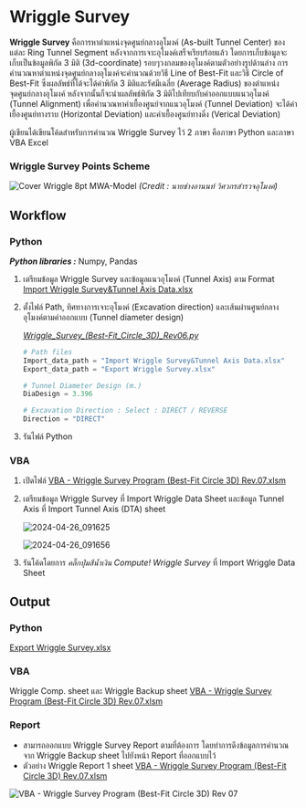# Wriggle Survey
**Wriggle Survey** คือการหาตำแหน่งจุดศูนย์กลางอุโมงค์ (As-built Tunnel Center) ของแต่ละ Ring Tunnel Segment หลังจากการเจาะอุโมงค์เสร็จเรียบร้อยแล้ว โดยการเก็บข้อมูลจะเก็บเป็นข้อมูลพิกัด 3 มิติ (3d-coordinate) รอบๆวงกลมของอุโมงค์ตามตัวอย่างรูปด้านล่าง 
การคำนวณหาตำแหน่งจุดศูนย์กลางอุโมงค์จะคำนวณด้วยวิธี Line of Best-Fit และวิธี Circle of Best-Fit ซึ่งผลลัพธ์ที่ได้จะได้ค่าพิกัด 3 มิติและรัศมีเฉลี่ย (Average Radius) ของตำแหน่งจุดศูนย์กลางอุโมงค์ หลังจากนั้นก็จะนำผลลัพธ์พิกัด 3 มิติไปเทียบกับค่าออกแบบแนวอุโมงค์ (Tunnel Alignment) เพื่อคำนวณหาค่าเยื้องศูนย์จากแนวอุโมงค์ (Tunnel Deviation) จะได้ค่าเยื้องศูนย์ทางราบ (Horizontal Deviation) และค่าเยื้องศูนย์ทางดิ่ง (Verical Deviation)

ผู้เขียนได้เขียนโค้ดสำหรับการคำนวณ Wriggle Survey ไว้ 2 ภาษา คือภาษา Python และภาษา VBA Excel

### Wriggle Survey Points Scheme
![Cover Wriggle 8pt MWA-Model](https://github.com/suben-mk/Wriggle-Survey-for-Metro-Line/assets/89971741/5bbe4814-a8e9-4ab3-9e8f-6aa5bb5ffdd0)
_(Credit : นายช่างอานนท์ วิศวกรสำรวจอุโมงค์)_

## Workflow
### Python
  **_Python libraries :_** Numpy, Pandas
  1. เตรียมข้อมูล Wriggle Survey และข้อมูลแนวอุโมงค์ (Tunnel Axis) ตาม Format [Import Wriggle Survey&Tunnel Axis Data.xlsx](https://github.com/suben-mk/Wriggle-Survey-for-Metro-Line/blob/main/Python/Import%20Wriggle%20Survey%26Tunnel%20Axis%20Data.xlsx)
  2. ตั้งไฟล์ Path, ทิศทางการเจาะอุโมงค์ (Excavation direction) และเส้นผ่านศูนย์กลางอุโมงค์ตามค่าออกแบบ (Tunnel diameter design)
     
     [*Wriggle_Survey_(Best-Fit_Circle_3D)_Rev06.py*](https://github.com/suben-mk/Wriggle-Survey-for-Metro-Line/blob/main/Python/Wriggle_Survey_(Best-Fit_Circle_3D)_Rev06.py)
      ```py
      # Path files
      Import_data_path = "Import Wriggle Survey&Tunnel Axis Data.xlsx"
      Export_data_path = "Export Wriggle Survey.xlsx"

      # Tunnel Diameter Design (m.)
      DiaDesign = 3.396

      # Excavation Direction : Select : DIRECT / REVERSE
      Direction = "DIRECT"
      ```
      
  3. รันไฟล์ Python
### VBA
  1. เปิดไฟล์ [VBA - Wriggle Survey Program (Best-Fit Circle 3D) Rev.07.xlsm](https://github.com/suben-mk/Wriggle-Survey-for-Metro-Line/blob/main/VBA/VBA%20-%20Wriggle%20Survey%20Program%20(Best-Fit%20Circle%203D)%20Rev.07.xlsm)
  2. เตรียมข้อมูล Wriggle Survey ที่ Import Wriggle Data Sheet และข้อมูล Tunnel Axis ที่ Import Tunnel Axis (DTA) sheet
     
     ![2024-04-26_091625](https://github.com/suben-mk/Wriggle-Survey-for-Metro-Line/assets/89971741/9ed4a691-eb48-4b68-b54c-1e34a2da08d7)

     ![2024-04-26_091656](https://github.com/suben-mk/Wriggle-Survey-for-Metro-Line/assets/89971741/5bbdde88-954a-45cc-a8b8-b7a608bafdd0)
     
  3. รันโค้ดโดยการ _คลิ๊กปุ่มสีน้ำเงิน Compute! Wriggle Survey_ ที่ Import Wriggle Data Sheet

## Output
### Python
  [Export Wriggle Survey.xlsx](https://github.com/suben-mk/Wriggle-Survey-for-Metro-Line/blob/main/Python/Export%20Wriggle%20Survey.xlsx)
### VBA
  Wriggle Comp. sheet และ Wriggle Backup sheet [VBA - Wriggle Survey Program (Best-Fit Circle 3D) Rev.07.xlsm](https://github.com/suben-mk/Wriggle-Survey-for-Metro-Line/blob/main/VBA/VBA%20-%20Wriggle%20Survey%20Program%20(Best-Fit%20Circle%203D)%20Rev.07.xlsm)
### Report
  * สามารถออกแบบ Wriggle Survey Report ตามที่ต้องการ โดยทำการดึงข้อมูลการคำนวณจาก Wriggle Backup sheet ไปยังหน้า Report ที่ออกแบบไว้
  * ตัวอย่าง Wriggle Report 1 sheet [VBA - Wriggle Survey Program (Best-Fit Circle 3D) Rev.07.xlsm](https://github.com/suben-mk/Wriggle-Survey-for-Metro-Line/blob/main/VBA/VBA%20-%20Wriggle%20Survey%20Program%20(Best-Fit%20Circle%203D)%20Rev.07.xlsm)

  ![VBA - Wriggle Survey Program (Best-Fit Circle 3D) Rev 07](https://github.com/suben-mk/Wriggle-Survey-for-Tunnel-Project/assets/89971741/ad262c01-e154-4578-91ae-4fc17479c412)

